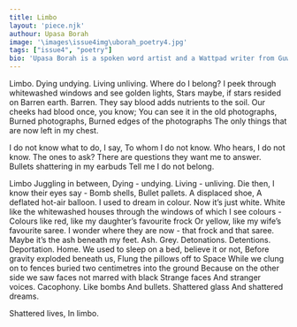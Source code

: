 ```yaml
---
title: Limbo
layout: 'piece.njk'
authour: Upasa Borah
image: '\images\issue4img\uborah_poetry4.jpg'
tags: ["issue4", "poetry"]
bio: 'Upasa Borah is a spoken word artist and a Wattpad writer from Guwahati, Assam and is currently pursuing an undergraduate degree in Economics from Miranda House, University of Delhi. In December 2017, she was invited to be a featured poet in the largest poetry slam held in Guwahati. After coming to Delhi, she has performed in many big and small stages including India Habitat Centre and IIT Delhi. She was also invited to be a judge at the Annual Inter-school Kavi and Geet Sammelan organised by St. Mary’s School, Safdarjung Enclave, Delhi, and was one of the top 30 winners of The Wingword Poetry Competition 2018.'
---
```

Limbo.
Dying undying.
Living unliving.
Where do I belong?
I peek through whitewashed windows and see golden lights,
Stars maybe, if stars resided on
Barren earth.
Barren.
They say blood adds nutrients to the soil.
Our cheeks had blood once, you know;
You can see it in the old photographs,
Burned photographs,
Burned edges of the photographs
The only things that are now left in my chest.

I do not know what to do, I say,
To whom I do not know.
Who hears, I do not know.
The ones to ask?
There are questions they want me to answer.
Bullets shattering in my earbuds
Tell me I do not belong.

Limbo
Juggling in between,
Dying - undying.
Living - unliving.
Die then, I know their eyes say -
Bomb shells,
Bullet pallets.
A displaced shoe,
A deflated hot-air balloon.
I used to dream in colour.
Now it’s just white.
White like the whitewashed houses through the windows of which I see colours -
Colours like red, like my daughter’s favourite frock
Or yellow, like my wife’s favourite saree.
I wonder where they are now - that frock and that saree.
Maybe it’s the ash beneath my feet.
Ash.
Grey.
Detonations.
Detentions.
Deportation.
Home.
We used to sleep on a bed, believe it or not,
Before gravity exploded beneath us,
Flung the pillows off to Space
While we clung on to fences buried two centimetres into the ground
Because on the other side we saw faces not marred with black
Strange faces
And stranger voices.
Cacophony.
Like bombs
And bullets.
Shattered glass
And shattered dreams.

Shattered lives,
In limbo.

